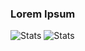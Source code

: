 ### Lorem Ipsum

![Stats](https://github-readme-stats.vercel.app/api?username=unknownguy2002&theme=onedark&count_private=true&include_all_commits=true)
![Stats](https://github-readme-stats.vercel.app/api/top-langs/?username=unknownguy2002&layout=compact&theme=onedark)
